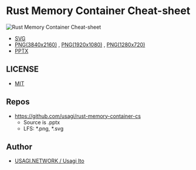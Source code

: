 # Rust Memory Container Cheat-sheet

![Rust Memory Container Cheat-sheet](rust-memory-container-cs.svg)

- [SVG](rust-memory-container-cs.svg)
- [PNG(3840x2160)](rust-memory-container-cs-3840x2160.png)
, [PNG(1920x1080)](rust-memory-container-cs-1920x1080.png)
, [PNG(1280x720)](rust-memory-container-cs-1280x720.png)
- [PPTX](rust-memory-container-cs.pptx)

## LICENSE

- [MIT](LICENSE)

## Repos

- <https://github.com/usagi/rust-memory-container-cs>
  - Source is .pptx
  - LFS: *.png, *.svg

## Author

- [USAGI.NETWORK / Usagi Ito](https://github.com/usagi/)
